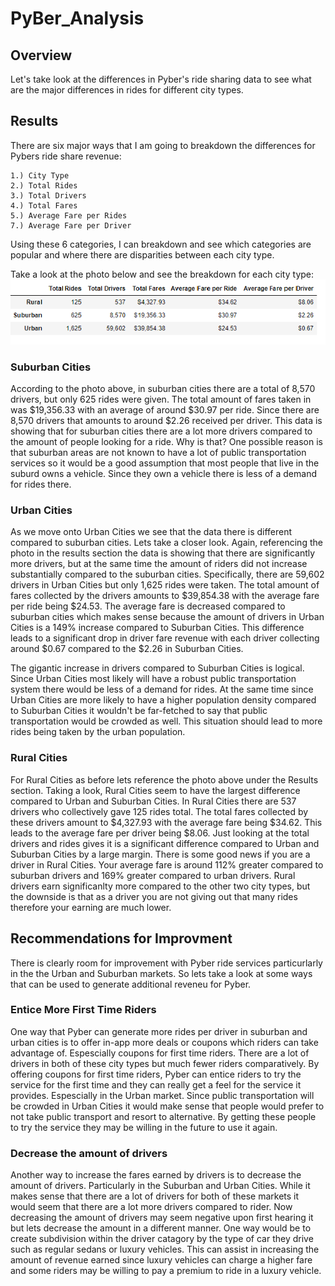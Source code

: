 # PyBer_Analysis

## Overview
Let's take look at the differences in Pyber's ride sharing data to see what are the major differences in rides for different city types.

## Results
There are six major ways that I am going to breakdown the differences for Pybers ride share revenue:

	1.) City Type 
	2.) Total Rides
	3.) Total Drivers
	4.) Total Fares
	5.) Average Fare per Rides
	7.) Average Fare per Driver
	
Using these 6 categories, I can breakdown and see which categories are popular and where there are disparities between each city type.

Take a look at the photo below and see the breakdown for each city type:
	<img src="https://github.com/Changscorner/PyBer_Analysis/blob/main/Resources/breakdown.png?raw=true">
	
### Suburban Cities
According to the photo above, in suburban cities there are a total of 8,570 drivers, but only 625 rides were given. The total amount of fares taken in was $19,356.33 with an average of around $30.97 per ride. Since there are 8,570 drivers that amounts to around $2.26 received per driver. This data is showing that for suburban cities there are a lot more drivers compared to the amount of people looking for a ride. Why is that? One possible reason is that suburban areas are not known to have a lot of public transportation services so it would be a good assumption that most people that live in the suburd owns a vehicle. Since they own a vehicle there is less of a demand for rides there.

### Urban Cities
As we move onto Urban Cities we see that the data there is different compared to suburban cities. Lets take a closer look. Again, referencing the photo in the results section the data is showing that there are significantly more drivers, but at the same time the amount of riders did not increase substantially compared to the suburban cities. Specifically, there are 59,602 drivers in Urban Cities but only 1,625 rides were taken. The total amount of fares collected by the drivers amounts to $39,854.38 with the average fare per ride being $24.53. The average fare is decreased compared to suburban cities which makes sense because the amount of drivers in Urban Cities is a 149% increase compared to Suburban Cities. This difference leads to a significant drop in driver fare revenue with each driver collecting around $0.67 compared to the $2.26 in Suburban Cities. 

The gigantic increase in drivers compared to Suburban Cities is logical. Since Urban Cities most likely will have a robust public transportation system there would be less of a demand for rides. At the same time since Urban Cities are more likely to have a higher population density compared to Suburban Cities it wouldn't be far-fetched to say that public transportation would be crowded as well. This situation should lead to more rides being taken by the urban population. 

### Rural Cities
For Rural Cities as before lets reference the photo above under the Results section. Taking a look, Rural Cities seem to have the largest difference compared to Urban and Suburban Cities. In Rural Cities there are 537 drivers who collectively gave 125 rides total. The total fares collected by these drivers amount to $4,327.93 with the average fare being $34.62. This leads to the average fare per driver being $8.06. Just looking at the total drivers and rides gives it is a significant difference compared to Urban and Suburban Cities by a large margin. There is some good news if you are a driver in Rural Cities. Your average fare is around 112% greater compared to suburban drivers and 169% greater compared to urban drivers. Rural drivers earn significanlty more compared to the other two city types, but the downside is that as a driver you are not giving out that many rides therefore your earning are much lower.

## Recommendations for Improvment
There is clearly room for improvement with Pyber ride services particurlarly in the the Urban and Suburban markets. So lets take a look at some ways that can be used to generate additional reveneu for Pyber.

### Entice More First Time Riders
One way that Pyber can generate more rides per driver in suburban and urban cities is to offer in-app more deals or coupons which riders can take advantage of. Espescially coupons for first time riders. There are a lot of drivers in both of these city types but much fewer riders comparatively. By offering coupons for first time riders, Pyber can entice riders to try the service for the first time and they can really get a feel for the service it provides. Espescially in the Urban market. Since public transportation will be crowded in Urban Cities it would make sense that people would prefer to not take public transport and resort to alternative. By getting these people to try the service they may be willing in the future to use it again.

### Decrease the amount of drivers
Another way to increase the fares earned by drivers is to decrease the amount of drivers. Particularly in the Suburban and Urban Cities. While it makes sense that there are a lot of drivers for both of these markets it would seem that there are a lot more drivers compared to rider. Now decreasing the amount of drivers may seem negative upon first hearing it but lets decrease the amount in a different manner. One way would be to create subdivision within the driver catagory by the type of car they drive such as regular sedans or luxury vehicles. This can assist in increasing the amount of revenue earned since luxury vehicles can charge a higher fare and some riders may be willing to pay a premium to ride in a luxury vehicle.

###
